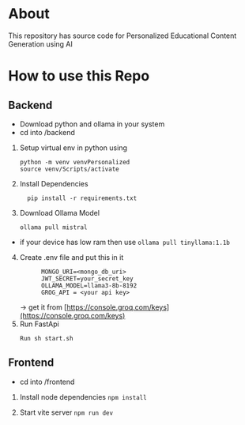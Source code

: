 # About

This repository has source code for Personalized Educational Content Generation using AI

# How to use this Repo

## Backend
- Download python and ollama in your system
- cd into /backend
1) Setup virtual env in python using
     ```
     python -m venv venvPersonalized
     source venv/Scripts/activate  
    ```

2) Install Dependencies
    ```
      pip install -r requirements.txt
    ```
3) Download Ollama Model
     ```
     ollama pull mistral
     ```
- if your device has low ram then use
       ```
       ollama pull tinyllama:1.1b
       ```
       
4) Create .env file and put this in it
    ```
          MONGO_URI=<mongo_db_uri>
          JWT_SECRET=your_secret_key
          OLLAMA_MODEL=llama3-8b-8192
          GROG_API = <your api key> 
     ```
    -> get it from [https://console.groq.com/keys](https://console.groq.com/keys)
4) Run FastApi
     ```
     Run sh start.sh
    ```
   


## Frontend
- cd into /frontend

1) Install node dependencies
        ```
        npm install
        ```
   
3) Start vite server
        ```
        npm run dev
        ```
